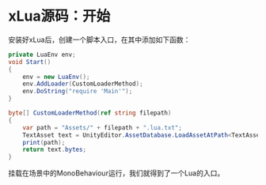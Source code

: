 # xLua源码：开始

安装好xLua后，创建一个脚本入口，在其中添加如下函数：

```csharp
private LuaEnv env;
void Start()
{
    env = new LuaEnv();
    env.AddLoader(CustomLoaderMethod);
    env.DoString("require 'Main'");
}

byte[] CustomLoaderMethod(ref string filepath)
{
    var path = "Assets/" + filepath + ".lua.txt";
    TextAsset text = UnityEditor.AssetDatabase.LoadAssetAtPath<TextAsset>(path);
    print(path);
    return text.bytes;
}
```

挂载在场景中的MonoBehaviour运行，我们就得到了一个Lua的入口。


